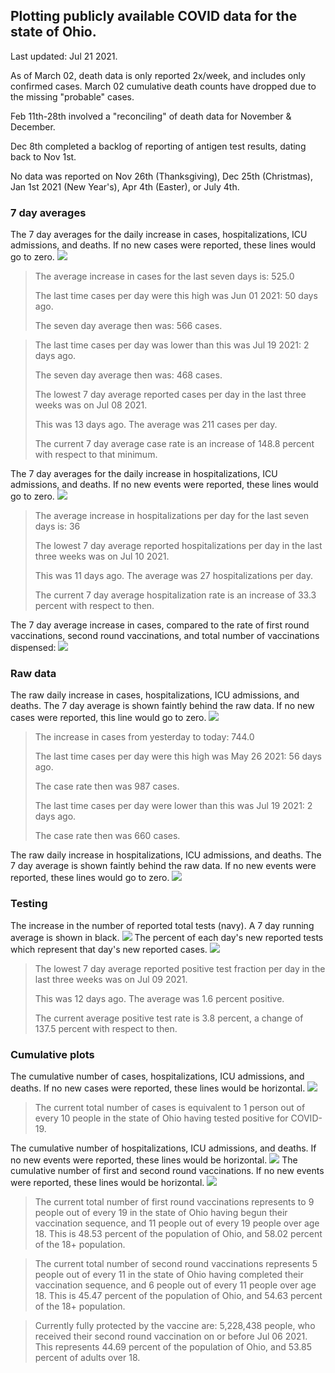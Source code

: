 ## Plotting publicly available COVID data for the state of Ohio. 

Last updated: Jul 21 2021. 

As of March 02, death data is only reported 2x/week, and includes only confirmed cases. March 02 cumulative death counts have dropped due to the missing "probable" cases.

Feb 11th-28th involved a "reconciling" of death data for November & December.

Dec 8th completed a backlog of reporting of antigen test results, dating back to Nov 1st.

No data was reported on Nov 26th (Thanksgiving), Dec 25th (Christmas), Jan 1st 2021 (New Year's), Apr 4th (Easter), or July 4th.
### 7 day averages
The 7 day averages for the daily increase in cases, hospitalizations, ICU admissions, and deaths. If no new cases were reported, these lines would go to zero.
![](7dayaverage_cases.png)

>The average increase in cases for the last seven days is: 525.0
>
>The last time cases per day were this high was Jun 01 2021: 50 days ago.
>
>The seven day average then was: 566 cases.

>
>The last time cases per day was lower than this was Jul 19 2021: 2 days ago.
>
>The seven day average then was: 468 cases.
>
>The lowest 7 day average reported cases per day in the last three weeks was on Jul 08 2021.
>
>This was 13 days ago. The average was 211 cases per day.
>
>The current 7 day average case rate is an increase of 148.8 percent with respect to that minimum.

The 7 day averages for the daily increase in hospitalizations, ICU admissions, and deaths. If no new events were reported, these lines would go to zero.
![](7dayaverage_hospital.png)

>The average increase in hospitalizations per day for the last seven days is: 36
>
>The lowest 7 day average reported hospitalizations per day in the last three weeks was on Jul 10 2021.
>
>This was 11 days ago. The average was 27 hospitalizations per day.
>
>The current 7 day average hospitalization rate is an increase of 33.3 percent with respect to then.

The 7 day average increase in cases, compared to the rate of first round vaccinations, second round vaccinations, and total number of vaccinations dispensed:
![](DailyVaccinationsCases.png)

### Raw data
The raw daily increase in cases, hospitalizations, ICU admissions, and deaths. The 7 day average is shown faintly behind the raw data. If no new cases were reported, this line would go to zero.
![](DailyCases.png)

>The increase in cases from yesterday to today: 744.0 
>
>The last time cases per day were this high was May 26 2021: 56 days ago. 
>
>The case rate then was 987 cases.
>
>The last time cases per day were lower than this was Jul 19 2021: 2 days ago. 
>
>The case rate then was 660 cases.

The raw daily increase in hospitalizations, ICU admissions, and deaths. The 7 day average is shown faintly behind the raw data. If no new events were reported, these lines would go to zero.
![](DailyHospitalizations.png)

### Testing

The increase in the number of reported total tests (navy). A 7 day running average is shown in black.
![](DailyTests.png)
The percent of each day's new reported tests which represent that day's new reported cases.
![](percentpositive_tests.png)

>The lowest 7 day average reported positive test fraction per day in the last three weeks was on Jul 09 2021.
>
>This was 12 days ago. The average was 1.6 percent positive. 
>
>The current average positive test rate is 3.8 percent, a change of 137.5 percent with respect to then. 

### Cumulative plots
The cumulative number of cases, hospitalizations, ICU admissions, and deaths. If no new cases were reported, these lines would be horizontal.
![](Cases.png)

>The current total number of cases is equivalent to 1 person out of every 10 people in the state of Ohio having tested positive for COVID-19.

The cumulative number of hospitalizations, ICU admissions, and deaths. If no new events were reported, these lines would be horizontal.
![](Hospitalizations.png)
The cumulative number of first and second round vaccinations. If no new events were reported, these lines would be horizontal.
![](Vaccinations.png)

>The current total number of first round vaccinations represents to 9 people out of every 19 in the state of Ohio having begun their vaccination sequence, and 11 people out of every 19 people over age 18.
 >This is 48.53 percent of the population of Ohio, and 58.02 percent of the 18+ population.

>The current total number of second round vaccinations represents 5 people out of every 11 in the state of Ohio having completed their vaccination sequence, and 6 people out of every 11 people over age 18. 
>This is 45.47 percent of the population of Ohio, and 54.63 percent of the 18+ population.

>Currently fully protected by the vaccine are: 5,228,438 people, who received their second round vaccination on or before Jul 06 2021.
>This represents 44.69 percent of the population of Ohio, and 53.85 percent of adults over 18.

